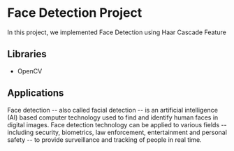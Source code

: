 # Face Detection Project
In this project, we implemented Face Detection using Haar Cascade Feature

## Libraries
* OpenCV

## Applications
Face detection -- also called facial detection -- is an artificial intelligence (AI) based computer technology used to find and identify human faces in digital images. Face detection technology can be applied to various fields -- including security, biometrics, law enforcement, entertainment and personal safety -- to provide surveillance and tracking of people in real time.
